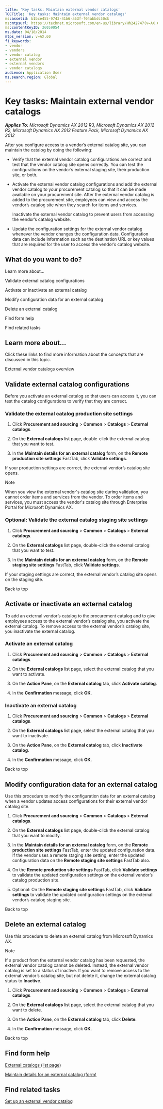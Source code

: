 ```yaml
---
title: 'Key tasks: Maintain external vendor catalogs'
TOCTitle: 'Key tasks: Maintain external vendor catalogs'
ms:assetid: b1bce455-9743-41b6-a53f-f04abbdc50cb
ms:mtpsurl: https://technet.microsoft.com/en-us/library/Hh242747(v=AX.60)
ms:contentKeyID: 36059054
ms.date: 04/18/2014
mtps_version: v=AX.60
f1_keywords:
- vendor
- vendors
- vendor catalog
- external vendor
- external vendors
- vender catalogs
audience: Application User
ms.search.region: Global
---
```


# Key tasks: Maintain external vendor catalogs 


_**Applies To:** Microsoft Dynamics AX 2012 R3, Microsoft Dynamics AX 2012 R2, Microsoft Dynamics AX 2012 Feature Pack, Microsoft Dynamics AX 2012_

After you configure access to a vendor’s external catalog site, you can maintain the catalog by doing the following:

  - Verify that the external vendor catalog configurations are correct and test that the vendor catalog site opens correctly. You can test the configurations on the vendor’s external staging site, their production site, or both.

  - Activate the external vendor catalog configurations and add the external vendor catalog to your procurement catalog so that it can be made available on your procurement site. After the external vendor catalog is added to the procurement site, employees can view and access the vendor’s catalog site when they search for items and services.
    
    Inactivate the external vendor catalog to prevent users from accessing the vendor’s catalog website.

  - Update the configuration settings for the external vendor catalog whenever the vendor changes the configuration data. Configuration data can include information such as the destination URL or key values that are required for the user to access the vendor’s catalog website.

## What do you want to do?

Learn more about...

Validate external catalog configurations

Activate or inactivate an external catalog

Modify configuration data for an external catalog

Delete an external catalog

Find form help

Find related tasks

## Learn more about...

Click these links to find more information about the concepts that are discussed in this topic.

[External vendor catalogs overview](external-vendor-catalogs-overview.md)

## Validate external catalog configurations

Before you activate an external catalog so that users can access it, you can test the catalog configurations to verify that they are correct.

### Validate the external catalog production site settings

1.  Click **Procurement and sourcing** \> **Common** \> **Catalogs** \> **External catalogs**.

2.  On the **External catalogs** list page, double-click the external catalog that you want to test.

3.  In the **Maintain details for an external catalog** form, on the **Remote production site settings** FastTab, click **Validate settings**.

If your production settings are correct, the external vendor’s catalog site opens.


> [!NOTE]
> <P>When you view the external vendor's catalog site during validation, you cannot order items and services from the vendor. To order items and services, you must access the vendor's catalog site through Enterprise Portal for Microsoft Dynamics AX.</P>



### Optional: Validate the external catalog staging site settings

1.  Click **Procurement and sourcing** \> **Common** \> **Catalogs** \> **External catalogs**.

2.  On the **External catalogs** list page, double-click the external catalog that you want to test.

3.  In the **Maintain details for an external catalog** form, on the **Remote staging site settings** FastTab, click **Validate settings**.

If your staging settings are correct, the external vendor’s catalog site opens on the staging site.

Back to top

## Activate or inactivate an external catalog

To add an external vendor’s catalog to the procurement catalog and to give employees access to the external vendor’s catalog site, you activate the external catalog. To remove access to the external vendor’s catalog site, you inactivate the external catalog.

### Activate an external catalog

1.  Click **Procurement and sourcing** \> **Common** \> **Catalogs** \> **External catalogs**.

2.  On the **External catalogs** list page, select the external catalog that you want to activate.

3.  On the **Action Pane**, on the **External catalog** tab, click **Activate catalog**.

4.  In the **Confirmation** message, click **OK**.

### Inactivate an external catalog

1.  Click **Procurement and sourcing** \> **Common** \> **Catalogs** \> **External catalogs**.

2.  On the **External catalogs** list page, select the external catalog that you want to inactivate.

3.  On the **Action Pane**, on the **External catalog** tab, click **Inactivate catalog**.

4.  In the **Confirmation** message, click **OK**.

Back to top

## Modify configuration data for an external catalog

Use this procedure to modify the configuration data for an external catalog when a vendor updates access configurations for their external vendor catalog site.

1.  Click **Procurement and sourcing** \> **Common** \> **Catalogs** \> **External catalogs**.

2.  On the **External catalogs** list page, double-click the external catalog that you want to modify.

3.  In the **Maintain details for an external catalog** form, on the **Remote production site settings** FastTab, enter the updated configuration data. If the vendor uses a remote staging site setting, enter the updated configuration data on the **Remote staging site settings** FastTab also.

4.  On the **Remote production site settings** FastTab, click **Validate settings** to validate the updated configuration settings on the external vendor’s catalog production site.

5.  Optional: On the **Remote staging site settings** FastTab, click **Validate settings** to validate the updated configuration settings on the external vendor’s catalog staging site.

Back to top

## Delete an external catalog

Use this procedure to delete an external catalog from Microsoft Dynamics AX.


> [!NOTE]
> <P>If a product from the external vendor catalog has been requested, the external vendor catalog cannot be deleted. Instead, the external vendor catalog is set to a status of inactive. If you want to remove access to the external vendor’s catalog site, but not delete it, change the external catalog status to <STRONG>Inactive</STRONG>.</P>



1.  Click **Procurement and sourcing** \> **Common** \> **Catalogs** \> **External catalogs**.

2.  On the **External catalogs** list page, select the external catalog that you want to delete.

3.  On the **Action Pane**, on the **External catalog** tab, click **Delete**.

4.  In the **Confirmation** message, click **OK**.

Back to top

## Find form help

[External catalogs (list page)](https://technet.microsoft.com/en-us/library/hh208570\(v=ax.60\))

[Maintain details for an external catalog (form)](https://technet.microsoft.com/en-us/library/hh242254\(v=ax.60\))

## Find related tasks

[Set up an external vendor catalog](set-up-an-external-vendor-catalog.md)

  


